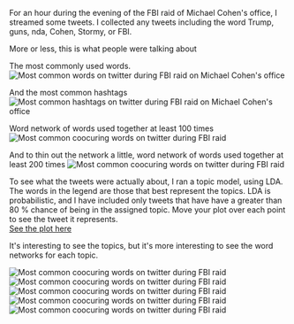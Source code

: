 For an hour during the evening of the FBI raid of Michael Cohen's office, I streamed some tweets. I collected any tweets including the word Trump, guns, nda, Cohen, Stormy, or FBI.

More or less, this is what people were talking about

The most commonly used words. 
![Most common words on twitter during FBI raid on Michael Cohen's office](/figures/streaming/fbi_raid_terms.png)

And the most common hashtags
![Most common hashtags on twitter during FBI raid on Michael Cohen's office](/figures/streaming/fbi_raid_hashtags.png)

Word network of words used together at least 100 times
![Most common coocuring words on twitter during FBI raid](/figures/streaming/word_network_100.png)

And to thin out the network a little, word network of words used together at least 200 times
![Most common coocuring words on twitter during FBI raid](/figures/streaming/word_network_200.png)

To see what the tweets were actually about, I ran a topic model, using LDA. The words in the legend are those that best represent the topics. LDA is probabilistic, and I have included only tweets that have have a greater than 80 % chance of being in the assigned topic. Move your plot over each point to see the tweet it represents.  
[See the plot here](https://saverymax.github.io/Twitter-Mining/figures/streaming/20_topic_model_reduced)

It's interesting to see the topics, but it's more interesting to see the word networks for each topic. 

![Most common coocuring words on twitter during FBI raid](/figures/streaming/topic_0.png)
![Most common coocuring words on twitter during FBI raid](/figures/streaming/topic_8.png)
![Most common coocuring words on twitter during FBI raid](/figures/streaming/topic_14.png)
![Most common coocuring words on twitter during FBI raid](/figures/streaming/topic_17.png)
![Most common coocuring words on twitter during FBI raid](/figures/streaming/topic_18.png)
